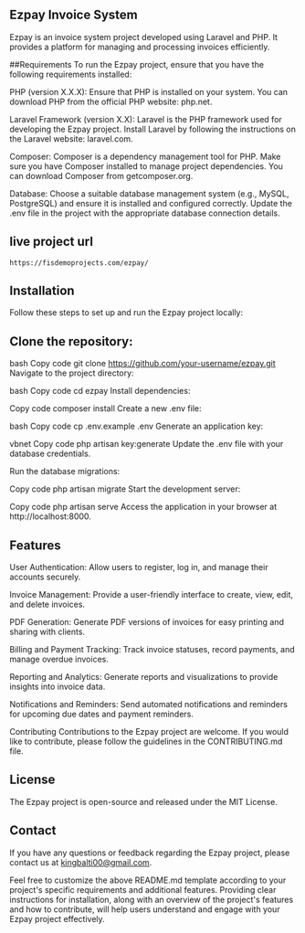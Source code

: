 ## Ezpay Invoice System 
Ezpay is an invoice system project developed using Laravel and PHP. It provides a platform for managing and processing invoices efficiently.

##Requirements
To run the Ezpay project, ensure that you have the following requirements installed:

PHP (version X.X.X): Ensure that PHP is installed on your system. You can download PHP from the official PHP website: php.net.

Laravel Framework (version X.X): Laravel is the PHP framework used for developing the Ezpay project. Install Laravel by following the instructions on the Laravel website: laravel.com.

Composer: Composer is a dependency management tool for PHP. Make sure you have Composer installed to manage project dependencies. You can download Composer from getcomposer.org.

Database: Choose a suitable database management system (e.g., MySQL, PostgreSQL) and ensure it is installed and configured correctly. Update the .env file in the project with the appropriate database connection details.

## live project url 
    https://fisdemoprojects.com/ezpay/ 

    
## Installation 
Follow these steps to set up and run the Ezpay project locally:

## Clone the repository:

bash
Copy code
git clone https://github.com/your-username/ezpay.git
Navigate to the project directory:

bash
Copy code
cd ezpay
Install dependencies:

Copy code
composer install
Create a new .env file:

bash
Copy code
cp .env.example .env
Generate an application key:

vbnet
Copy code
php artisan key:generate
Update the .env file with your database credentials.

Run the database migrations:

Copy code
php artisan migrate
Start the development server:

Copy code
php artisan serve
Access the application in your browser at http://localhost:8000.

##  Features 
User Authentication: Allow users to register, log in, and manage their accounts securely.

Invoice Management: Provide a user-friendly interface to create, view, edit, and delete invoices.

PDF Generation: Generate PDF versions of invoices for easy printing and sharing with clients.

Billing and Payment Tracking: Track invoice statuses, record payments, and manage overdue invoices.

Reporting and Analytics: Generate reports and visualizations to provide insights into invoice data.

Notifications and Reminders: Send automated notifications and reminders for upcoming due dates and payment reminders.

Contributing
Contributions to the Ezpay project are welcome. If you would like to contribute, please follow the guidelines in the CONTRIBUTING.md file.

## License
The Ezpay project is open-source and released under the MIT License.

## Contact
If you have any questions or feedback regarding the Ezpay project, please contact us at kingbalti00@gmail.com.

Feel free to customize the above README.md template according to your project's specific requirements and additional features. Providing clear instructions for installation, along with an overview of the project's features and how to contribute, will help users understand and engage with your Ezpay project effectively.